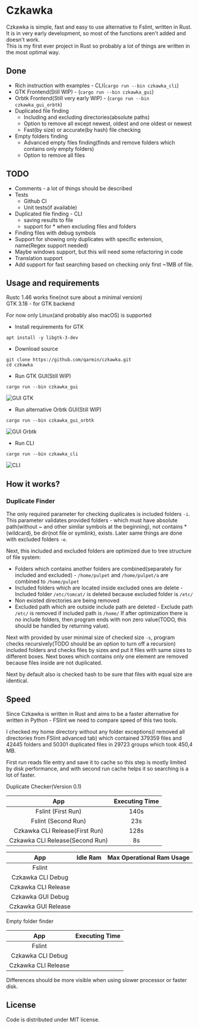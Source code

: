 # Czkawka
Czkawka is simple, fast and easy to use alternative to Fslint, written in Rust.  
It is in very early development, so most of the functions aren't added and doesn't work.  
This is my first ever project in Rust so probably a lot of things are written in the most optimal way.

## Done
- Rich instruction with examples - CLI(`cargo run --bin czkawka_cli`)
- GTK Frontend(Still WIP) - (`cargo run --bin czkawka_gui`)
- Orbtk Frontend(Still very early WIP) - (`cargo run --bin czkawka_gui_orbtk`)
- Duplicated file finding
  - Including and excluding directories(absolute paths)
  - Option to remove all except newest, oldest and one oldest or newest
  - Fast(by size) or accurate(by hash) file checking
- Empty folders finding
  - Advanced empty files finding(finds and remove folders which contains only empty folders)
  - Option to remove all files

## TODO
- Comments - a lot of things should be described
- Tests
  - Github CI
  - Unit tests(if available)
- Duplicated file finding - CLI
  - saving results to file
  - support for * when excluding files and folders
- Finding files with debug symbols
- Support for showing only duplicates with specific extension, name(Regex support needed)
- Maybe windows support, but this will need some refactoring in code
- Translation support
- Add support for fast searching based on checking only first ~1MB of file.

## Usage and requirements
Rustc 1.46 works fine(not sure about a minimal version)  
GTK 3.18 - for GTK backend

For now only Linux(and probably also macOS) is supported

- Install requirements for GTK
```
apt install -y libgtk-3-dev
```

- Download source
```
git clone https://github.com/qarmin/czkawka.git
cd czkawka
```
- Run GTK GUI(Still WIP)
```
cargo run --bin czkawka_gui
```
![GUI GTK](https://user-images.githubusercontent.com/41945903/92405256-80854600-f135-11ea-92db-b3dd3569d8fd.png)
- Run alternative Orbtk GUI(Still WIP)
```
cargo run --bin czkawka_gui_orbtk
```
![GUI Orbtk](https://user-images.githubusercontent.com/41945903/92405241-7b27fb80-f135-11ea-9fc4-5ebc2b76b011.png)
- Run CLI
```
cargo run --bin czkawka_cli
```
![CLI](https://user-images.githubusercontent.com/41945903/92405265-824f0980-f135-11ea-8f9e-d2692c27a6be.png)

## How it works?
### Duplicate Finder
The only required parameter for checking duplicates is included folders `-i`. This parameter validates provided folders - which must have absolute path(without ~ and other similar symbols at the beginning), not contains *(wildcard), be dir(not file or symlink), exists. Later same things are done with excluded folders `-e`. 

Next, this included and excluded folders are optimized due to tree structure of file system:
- Folders which contains another folders are combined(separately for included and excluded) - `/home/pulpet` and `/home/pulpet/a` are combined to `/home/pulpet`
- Included folders which are located inside excluded ones are delete - Included folder `/etc/tomcat/` is deleted because excluded folder is `/etc/`
- Non existed directories are being removed
- Excluded path which are outside include path are deleted - Exclude path `/etc/` is removed if included path is `/home/`
If after optimization there is no include folders, then program ends with non zero value(TODO, this should be handled by returning value).

Next with provided by user minimal size of checked size `-s`, program checks recursively(TODO should be an option to turn off a recursion) included folders and checks files by sizes and put it files with same sizes to different boxes. 
Next boxes which contains only one element are removed because files inside are not duplicated.

Next by default also is checked hash to be sure that files with equal size are identical.

## Speed
Since Czkawka is written in Rust and aims to be a faster alternative for written in Python - FSlint we need to compare speed of this two tools.

I checked my home directory without any folder exceptions(I removed all directories from FSlint advanced tab) which contained 379359 files and 42445 folders and 50301 duplicated files in 29723 groups which took 450,4 MB.

First run reads file entry and save it to cache so this step is mostly limited by disk performance, and with second run cache helps it so searching is a lot of faster.

Duplicate Checker(Version 0.1)

| App| Executing Time |
|:----------:|:-------------:|
| Fslint (First Run)| 140s |
| Fslint (Second Run)| 23s |
| Czkawka CLI Release(First Run) | 128s |
| Czkawka CLI Release(Second Run) | 8s |

| App| Idle Ram | Max Operational Ram Usage |
|:----------:|:-------------:|:-------------:|
| Fslint |  |  |
| Czkawka CLI Debug |  |
| Czkawka CLI Release |  |
| Czkawka GUI Debug |  |
| Czkawka GUI Release |  |


Empty folder finder

| App| Executing Time |
|:----------:|:-------------:|
| Fslint |  |
| Czkawka CLI Debug |  |
| Czkawka CLI Release |  |

Differences should be more visible when using slower processor or faster disk.

## License
Code is distributed under MIT license.
